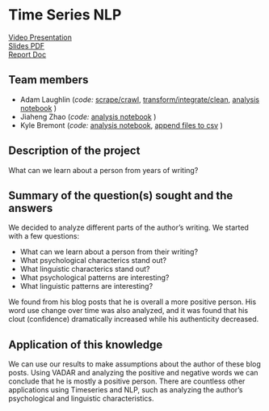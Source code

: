 # Time Series NLP
[Video Presentation](https://github.com/a-laughlin/data-mining-group/blob/master/Group2_TimeSeriesNLP_Part6.mov)  
[Slides PDF](https://github.com/a-laughlin/data-mining-group/blob/master/Group2_TimeSeriesNLP_Part6.pdf)  
[Report Doc](https://github.com/a-laughlin/data-mining-group/blob/master/Group2_TimeSeriesNLP_Part4.pdf)  
## Team members
- Adam Laughlin (_code:_ [scrape/crawl]( https://github.com/a-laughlin/data-mining-group/blob/master/adam_scraper.js), [transform/integrate/clean](https://github.com/a-laughlin/data-mining-group/blob/master/adam_transform.py), [analysis notebook](https://github.com/a-laughlin/data-mining-group/blob/master/adam_analysis.ipynb) )
- Jiaheng Zhao (_code:_ [analysis notebook](https://github.com/a-laughlin/data-mining-group/blob/master/data/Jiaheng.ipynb) )
- Kyle Bremont (_code:_ [analysis notebook](https://github.com/a-laughlin/data-mining-group/blob/master/data/Kyle_Analysis.ipynb), [append files to csv](https://github.com/a-laughlin/data-mining-group/blob/master/data/ExtractContent.ipynb) )
## Description of the project
What can we learn about a person from years of writing?
## Summary of the question(s) sought and the answers
  We decided to analyze different parts of the author’s writing. We started with a few questions:

- What can we learn about a person from their writing?
- What psychological characterics stand out?
- What linguistic characterics stand out?
- What psychological patterns are interesting?
- What linguistic patterns are interesting?

We found from his blog posts that he is overall a more positive person. His word use change over time was also analyzed, and it was found that his clout (confidence) dramatically increased while his authenticity decreased. 

## Application of this knowledge
  We can use our results to make assumptions about the author of these blog posts. Using VADAR and analyzing the positive and negative words we can conclude that he is mostly a positive person. There are countless other applications using Timeseries and NLP, such as analyzing the author’s psychological and linguistic characteristics.
